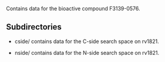 Contains data for the bioactive compound F3139-0576.

## Subdirectories

- cside/ contains data for the C-side search space on rv1821.

- nside/ contains data for the N-side search space on rv1821.

